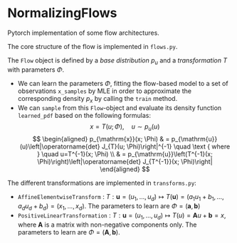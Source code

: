 # NormalizingFlows
Pytorch implementation of some flow architectures.

The core structure of the flow is implemented in `flows.py`. 

The `Flow` object is defined by a *base distribution* $p_u$ and a *transformation* $T$ with parameters $\Phi$.
- We can learn the parameters $\Phi$, fitting the flow-based model to a set of observations `x_samples` by MLE in order to approximate the corresponding density $p_x$ by calling the `train` method.
- We can `sample` from this `Flow`-object and evaluate its density function `learned_pdf` based on the following formulas:
$$ x = T(u; \Phi), \quad u \sim p_u(u)$$
$$
\begin{aligned}
p_{\mathrm{x}}(x; \Phi) & = p_{\mathrm{u}}(u)\left|\operatorname{det} J_{T}(u; \Phi)\right|^{-1} \quad \text { where } \quad u=T^{-1}(x; \Phi) \\
& = p_{\mathrm{u}}\left(T^{-1}(x; \Phi)\right)\left|\operatorname{det} J_{T^{-1}}(x; \Phi)\right|
\end{aligned}
$$

The different transformations are implemented in `transforms.py`:
- `AffineElementwiseTransform` : $T : \mathbf{u} = (u_1, \dots, u_d) \mapsto 
T(\mathbf{u}) = (a_1u_1 + b_1, \dots, a_du_d + b_d) = (x_1, \dots, x_d)$. 
The parameters to learn are $\Phi = (\mathbf{a},\mathbf{b})$
- `PositiveLinearTransformation` : $T: \mathbf{u} = (u_1, \dots, u_d) \mapsto T(u)=\mathbf{A}u + \mathbf{b} = {x}$, 
where $\mathbf{A}$ is a matrix with non-negative components only. 
The parameters to learn are $\Phi = (\mathbf{A},\mathbf{b})$.
